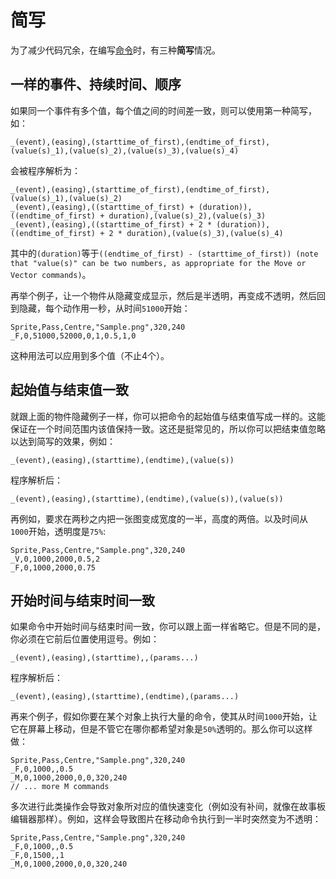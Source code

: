 # 简写

为了减少代码冗余，在编写[命令](/wiki/Storyboard/Scripting/Commands)时，有三种**简写**情况。

## 一样的事件、持续时间、顺序

如果同一个事件有多个值，每个值之间的时间差一致，则可以使用第一种简写，如：

`_(event),(easing),(starttime_of_first),(endtime_of_first),(value(s)_1),(value(s)_2),(value(s)_3),(value(s)_4)`

会被程序解析为：

```
_(event),(easing),(starttime_of_first),(endtime_of_first),(value(s)_1),(value(s)_2)
_(event),(easing),((starttime_of_first) + (duration)),((endtime_of_first) + duration),(value(s)_2),(value(s)_3)
_(event),(easing),((starttime_of_first) + 2 * (duration)),((endtime_of_first) + 2 * duration),(value(s)_3),(value(s)_4)
```

其中的`(duration)`等于`((endtime_of_first) - (starttime_of_first)) (note that "value(s)" can be two numbers, as appropriate for the Move or Vector commands)`。

再举个例子，让一个物件从隐藏变成显示，然后是半透明，再变成不透明，然后回到隐藏，每个动作用一秒，从时间`51000`开始：

```
Sprite,Pass,Centre,"Sample.png",320,240
_F,0,51000,52000,0,1,0.5,1,0
```

这种用法可以应用到多个值（不止4个）。

## 起始值与结束值一致

就跟上面的物件隐藏例子一样，你可以把命令的起始值与结束值写成一样的。这能保证在一个时间范围内该值保持一致。这还是挺常见的，所以你可以把结束值忽略以达到简写的效果，例如：

`_(event),(easing),(starttime),(endtime),(value(s))`

程序解析后：

`_(event),(easing),(starttime),(endtime),(value(s)),(value(s))`

再例如，要求在两秒之内把一张图变成宽度的一半，高度的两倍。以及时间从`1000`开始，透明度是`75%`:

```
Sprite,Pass,Centre,"Sample.png",320,240
_V,0,1000,2000,0.5,2
_F,0,1000,2000,0.75
```

## 开始时间与结束时间一致

如果命令中开始时间与结束时间一致，你可以跟上面一样省略它。但是不同的是，你必须在它前后位置使用逗号。例如：

`_(event),(easing),(starttime),,(params...)`

程序解析后：

`_(event),(easing),(starttime),(endtime),(params...)`

再来个例子，假如你要在某个对象上执行大量的命令，使其从时间`1000`开始，让它在屏幕上移动，但是不管它在哪你都希望对象是`50%`透明的。那么你可以这样做：

```
Sprite,Pass,Centre,"Sample.png",320,240
_F,0,1000,,0.5
_M,0,1000,2000,0,0,320,240
// ... more M commands
```

多次进行此类操作会导致对象所对应的值快速变化（例如没有补间，就像在故事板编辑器那样）。例如，这样会导致图片在移动命令执行到一半时突然变为不透明：

```
Sprite,Pass,Centre,"Sample.png",320,240
_F,0,1000,,0.5
_F,0,1500,,1
_M,0,1000,2000,0,0,320,240
```
